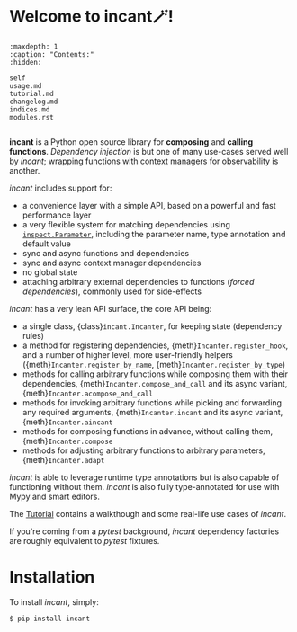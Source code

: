 # Welcome to incant🪄!

```{toctree}
:maxdepth: 1
:caption: "Contents:"
:hidden:

self
usage.md
tutorial.md
changelog.md
indices.md
modules.rst
```

```{currentmodule} incant

```

**incant** is a Python open source library for **composing** and **calling functions**.
_Dependency injection_ is but one of many use-cases served well by _incant_; wrapping functions with context managers for observability is another.

_incant_ includes support for:

- a convenience layer with a simple API, based on a powerful and fast performance layer
- a very flexible system for matching dependencies using [`inspect.Parameter`](https://docs.python.org/3/library/inspect.html#inspect.Parameter), including the parameter name, type annotation and default value
- sync and async functions and dependencies
- sync and async context manager dependencies
- no global state
- attaching arbitrary external dependencies to functions (_forced dependencies_), commonly used for side-effects

_incant_ has a very lean API surface, the core API being:

- a single class, {class}`incant.Incanter`, for keeping state (dependency rules)
- a method for registering dependencies, {meth}`Incanter.register_hook`, and a number of higher level, more user-friendly helpers ({meth}`Incanter.register_by_name`, {meth}`Incanter.register_by_type`)
- methods for calling arbitrary functions while composing them with their dependencies, {meth}`Incanter.compose_and_call` and its async variant, {meth}`Incanter.acompose_and_call`
- methods for invoking arbitrary functions while picking and forwarding any required arguments, {meth}`Incanter.incant` and its async variant, {meth}`Incanter.aincant`
- methods for composing functions in advance, without calling them, {meth}`Incanter.compose`
- methods for adjusting arbitrary functions to arbitrary parameters, {meth}`Incanter.adapt`

_incant_ is able to leverage runtime type annotations but is also capable of functioning without them.
_incant_ is also fully type-annotated for use with Mypy and smart editors.

The [Tutorial](tutorial.md) contains a walkthough and some real-life use cases of _incant_.

If you're coming from a _pytest_ background, _incant_ dependency factories are roughly equivalent to _pytest_ fixtures.

# Installation

To install _incant_, simply:

```bash
$ pip install incant
```
